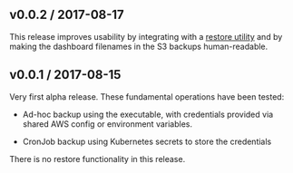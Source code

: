 ## v0.0.2 / 2017-08-17

This release improves usability by integrating with a [restore utility](https://github.com/invincibleinfra/grafana-backup-restore)
and by making the dashboard filenames in the S3 backups human-readable.

## v0.0.1 / 2017-08-15

Very first alpha release. These fundamental operations have been tested:

* Ad-hoc backup using the executable, with credentials provided via shared AWS config or environment variables.

* CronJob backup using Kubernetes secrets to store the credentials

There is no restore functionality in this release.
